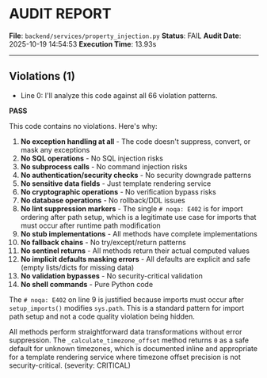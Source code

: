 # AUDIT REPORT

**File**: `backend/services/property_injection.py`
**Status**: FAIL
**Audit Date**: 2025-10-19 14:54:53
**Execution Time**: 13.93s

---

## Violations (1)

- Line 0: I'll analyze this code against all 66 violation patterns.

**PASS**

This code contains no violations. Here's why:

1. **No exception handling at all** - The code doesn't suppress, convert, or mask any exceptions
2. **No SQL operations** - No SQL injection risks
3. **No subprocess calls** - No command injection risks  
4. **No authentication/security checks** - No security downgrade patterns
5. **No sensitive data fields** - Just template rendering service
6. **No cryptographic operations** - No verification bypass risks
7. **No database operations** - No rollback/DDL issues
8. **No lint suppression markers** - The single `# noqa: E402` is for import ordering after path setup, which is a legitimate use case for imports that must occur after runtime path modification
9. **No stub implementations** - All methods have complete implementations
10. **No fallback chains** - No try/except/return patterns
11. **No sentinel returns** - All methods return their actual computed values
12. **No implicit defaults masking errors** - All defaults are explicit and safe (empty lists/dicts for missing data)
13. **No validation bypasses** - No security-critical validation
14. **No shell commands** - Pure Python code

The `# noqa: E402` on line 9 is justified because imports must occur after `setup_imports()` modifies `sys.path`. This is a standard pattern for import path setup and not a code quality violation being hidden.

All methods perform straightforward data transformations without error suppression. The `_calculate_timezone_offset` method returns `0` as a safe default for unknown timezones, which is documented inline and appropriate for a template rendering service where timezone offset precision is not security-critical.
 (severity: CRITICAL)
